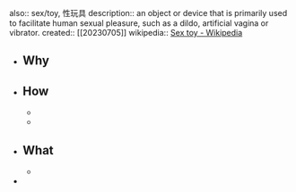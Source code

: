 also:: sex/toy, 性玩具
description:: an object or device that is primarily used to facilitate human sexual pleasure, such as a dildo, artificial vagina or vibrator.
created:: [[20230705]]
wikipedia:: [Sex toy - Wikipedia](https://en.wikipedia.org/wiki/Sex_toy#Materials_used_in_sex_toys)

- ## Why
- ## How
  -
  -
- ## What
  -
-